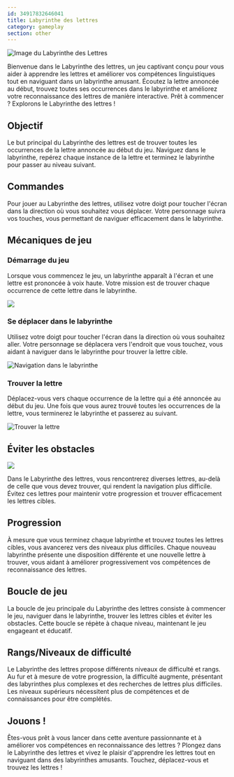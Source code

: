 ```yaml
---
id: 34917832646041
title: Labyrinthe des lettres
category: gameplay
section: other
---
```

![Image du Labyrinthe des Lettres](https://help.studycat.com/hc/article_attachments/34917832623897)

Bienvenue dans le Labyrinthe des lettres, un jeu captivant conçu pour vous aider à apprendre les lettres et améliorer vos compétences linguistiques tout en naviguant dans un labyrinthe amusant. Écoutez la lettre annoncée au début, trouvez toutes ses occurrences dans le labyrinthe et améliorez votre reconnaissance des lettres de manière interactive. Prêt à commencer ? Explorons le Labyrinthe des lettres !

## Objectif

Le but principal du Labyrinthe des lettres est de trouver toutes les occurrences de la lettre annoncée au début du jeu. Naviguez dans le labyrinthe, repérez chaque instance de la lettre et terminez le labyrinthe pour passer au niveau suivant.

## Commandes

Pour jouer au Labyrinthe des lettres, utilisez votre doigt pour toucher l'écran dans la direction où vous souhaitez vous déplacer. Votre personnage suivra vos touches, vous permettant de naviguer efficacement dans le labyrinthe.

## Mécaniques de jeu

### Démarrage du jeu

Lorsque vous commencez le jeu, un labyrinthe apparaît à l'écran et une lettre est prononcée à voix haute. Votre mission est de trouver chaque occurrence de cette lettre dans le labyrinthe.

![](https://help.studycat.com/hc/article_attachments/35079949007769)

### Se déplacer dans le labyrinthe

Utilisez votre doigt pour toucher l'écran dans la direction où vous souhaitez aller. Votre personnage se déplacera vers l'endroit que vous touchez, vous aidant à naviguer dans le labyrinthe pour trouver la lettre cible.

![Navigation dans le labyrinthe](https://help.studycat.com/hc/article_attachments/34917832629785)

### Trouver la lettre

Déplacez-vous vers chaque occurrence de la lettre qui a été annoncée au début du jeu. Une fois que vous aurez trouvé toutes les occurrences de la lettre, vous terminerez le labyrinthe et passerez au suivant.

![Trouver la lettre](https://help.studycat.com/hc/article_attachments/34917832631321)

## Éviter les obstacles

![](https://help.studycat.com/hc/article_attachments/35076983481369)

Dans le Labyrinthe des lettres, vous rencontrerez diverses lettres, au-delà de celle que vous devez trouver, qui rendent la navigation plus difficile. Évitez ces lettres pour maintenir votre progression et trouver efficacement les lettres cibles.

## Progression

À mesure que vous terminez chaque labyrinthe et trouvez toutes les lettres cibles, vous avancerez vers des niveaux plus difficiles. Chaque nouveau labyrinthe présente une disposition différente et une nouvelle lettre à trouver, vous aidant à améliorer progressivement vos compétences de reconnaissance des lettres.

## Boucle de jeu

La boucle de jeu principale du Labyrinthe des lettres consiste à commencer le jeu, naviguer dans le labyrinthe, trouver les lettres cibles et éviter les obstacles. Cette boucle se répète à chaque niveau, maintenant le jeu engageant et éducatif.

## Rangs/Niveaux de difficulté

Le Labyrinthe des lettres propose différents niveaux de difficulté et rangs. Au fur et à mesure de votre progression, la difficulté augmente, présentant des labyrinthes plus complexes et des recherches de lettres plus difficiles. Les niveaux supérieurs nécessitent plus de compétences et de connaissances pour être complétés.

## Jouons !

Êtes-vous prêt à vous lancer dans cette aventure passionnante et à améliorer vos compétences en reconnaissance des lettres ? Plongez dans le Labyrinthe des lettres et vivez le plaisir d'apprendre les lettres tout en naviguant dans des labyrinthes amusants. Touchez, déplacez-vous et trouvez les lettres !

